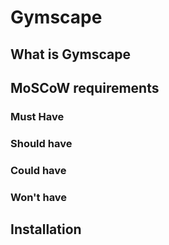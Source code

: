 # Gymscape

## What is Gymscape

## MoSCoW requirements

### Must Have

### Should have

### Could have

### Won't have

## Installation
